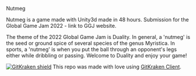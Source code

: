 Nutmeg

Nutmeg is a game made with Unity3d made in 48 hours. 
Submission for the Global Game Jam 2022 - link to GGJ website.

The theme of the 2022 Global Game Jam is Duality.
In general, a 'nutmeg' is the seed or ground spice of several species of the genus Myristica. 
In sports, a 'nutmeg' is when you put the ball through an opponent's legs either while dribbling or passing.
Welcome to Duality and enjoy your game! 


[![GitKraken shield](https://img.shields.io/badge/GitKraken-Legendary%20Git%20Tools-teal?style=plastic&logo=gitkraken)](https://gitkraken.com/invite/9fQArCLM)
This repo was made with love using [GitKraken Client](https://gitkraken.com/invite/9fQArCLM). 

